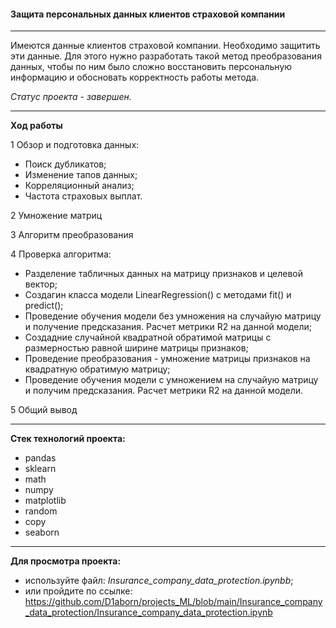 #### Защита персональных данных клиентов страховой компании

---

Имеются данные клиентов страховой компании. Необходимо защитить эти данные. Для этого нужно разработать такой метод преобразования данных, чтобы по ним было сложно восстановить персональную информацию и обосновать корректность работы метода. 

 *Статус проекта - завершен.*
 
---

**Ход работы**

1 Обзор и подготовка данных:

   - Поиск дубликатов;
   - Изменение тапов данных;
   - Корреляционный анализ;
   - Частота страховых выплат.
        
2  Умножение матриц

3  Алгоритм преобразования

4  Проверка алгоритма:

   - Разделение табличных данных на матрицу признаков и целевой вектор;
   - Создагин класса модели LinearRegression() с методами fit() и predict();
   - Проведение обучения модели без умножения на случайую матрицу и получение предсказания. Расчет метрики R2 на данной модели;
   - Создадние случайной квадратной обратимой матрицы с размерностью равной ширине матрицы признаков;
   - Проведение преобразования - умножение матрицы признаков на квадратную обратимую матрицу;
   - Проведение обучения модели с умножением на случайую матрицу и получим предсказания. Расчет метрики R2 на данной модели.
        
5 Общий вывод  

---

**Стек технологий проекта:**

- pandas
- sklearn
- math
- numpy
- matplotlib
- random 
- copy
- seaborn

---

**Для просмотра проекта:**
 - используйте файл: *Insurance_company_data_protection.ipynbb*;
 - или пройдите по ссылке: https://github.com/D1aborn/projects_ML/blob/main/Insurance_company_data_protection/Insurance_company_data_protection.ipynb
